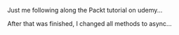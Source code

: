 Just me following along the Packt tutorial on udemy... 

After that was finished, I changed all methods to async... 
